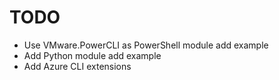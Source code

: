 # TODO

- Use VMware.PowerCLI as PowerShell module add example
- Add Python module add example
- Add Azure CLI extensions
